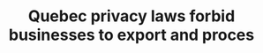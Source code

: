 ---
layout: all-exams
title: "Quebec privacy laws forbid businesses to export and proces"
blurb: "Quebec has very strict privacy laws that forbid any personal data to be exported beyond Quebec's borders. Any data protected by privacy legislation must b"
quid: 8
---